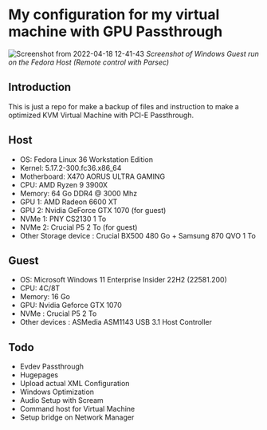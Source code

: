 # My configuration for my virtual machine with GPU Passthrough

![Screenshot from 2022-04-18 12-41-43](https://user-images.githubusercontent.com/36816420/163797379-64732d4e-8980-47ab-8e80-cb688dd19df6.png)
*Screenshot of Windows Guest run on the Fedora Host (Remote control with Parsec)*

## Introduction

This is just a repo for make a backup of files and instruction to make a optimized KVM Virtual Machine with PCI-E Passthrough.

## Host

- OS: Fedora Linux 36 Workstation Edition
- Kernel: 5.17.2-300.fc36.x86_64 
- Motherboard: X470 AORUS ULTRA GAMING
- CPU: AMD Ryzen 9 3900X
- Memory: 64 Go DDR4 @ 3000 Mhz
- GPU 1: AMD Radeon 6600 XT
- GPU 2: Nvidia GeForce GTX 1070 (for guest)
- NVMe 1: PNY CS2130 1 To
- NVMe 2: Crucial P5 2 To (for guest)
- Other Storage device : Crucial BX500 480 Go + Samsung 870 QVO 1 To 

## Guest

- OS: Microsoft Windows 11 Enterprise Insider 22H2 (22581.200)
- CPU: 4C/8T
- Memory: 16 Go
- GPU: Nvidia Geforce GTX 1070
- NVMe : Crucial P5 2 To
- Other devices : ASMedia ASM1143 USB 3.1 Host Controller

## Todo 

- Evdev Passthrough
- Hugepages
- Upload actual XML Configuration
- Windows Optimization 
- Audio Setup with Scream
- Command host for Virtual Machine
- Setup bridge on Network Manager
